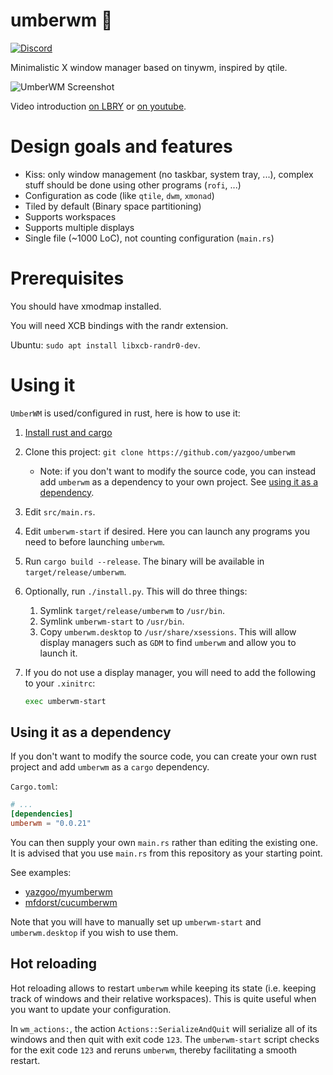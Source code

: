 # umberwm :ram:

[![Discord](https://img.shields.io/badge/discord--blue?logo=discord)](https://discord.gg/F684Y8rYwZ)

Minimalistic X window manager based on tinywm, inspired by qtile.

![UmberWM Screenshot](screenshot.jpg)

Video introduction [on LBRY][lbry] or [on youtube][yt].

# Design goals and features

  - Kiss: only window management (no taskbar, system tray, ...), complex stuff should be done using
    other programs (`rofi`, ...)
  - Configuration as code (like `qtile`, `dwm`, `xmonad`)
  - Tiled by default (Binary space partitioning)
  - Supports workspaces
  - Supports multiple displays
  - Single file (~1000 LoC), not counting configuration (`main.rs`)

# Prerequisites

You should have xmodmap installed.

You will need XCB bindings with the randr extension.

Ubuntu: `sudo apt install libxcb-randr0-dev`.

# Using it

`UmberWM` is used/configured in rust, here is how to use it:

1. [Install rust and cargo][install-rust]
2. Clone this project: `git clone https://github.com/yazgoo/umberwm`
    + Note: if you don't want to modify the source code, you can instead add `umberwm` as a
      dependency to your own project. See [using it as a dependency](#using-it-as-a-dependency).
3. Edit `src/main.rs`.
4. Edit `umberwm-start` if desired. Here you can launch any programs you need to before launching
   `umberwm`.
5. Run `cargo build --release`. The binary will be available in `target/release/umberwm`.
6. Optionally, run `./install.py`. This will do three things:
    1. Symlink `target/release/umberwm` to `/usr/bin`.
    2. Symlink `umberwm-start` to `/usr/bin`.
    3. Copy `umberwm.desktop` to `/usr/share/xsessions`. This will allow display managers such as
       `GDM` to find `umberwm` and allow you to launch it.
7. If you do not use a display manager, you will need to add the following to your `.xinitrc`:

    ```sh
    exec umberwm-start
    ```

## Using it as a dependency

If you don't want to modify the source code, you can create your own rust project and add `umberwm`
as a `cargo` dependency.

`Cargo.toml`:
```toml
# ...
[dependencies]
umberwm = "0.0.21"
```

You can then supply your own `main.rs` rather than editing the existing one. It is advised that you
use `main.rs` from this repository as your starting point.

See examples:
+ [yazgoo/myumberwm]
+ [mfdorst/cucumberwm]

Note that you will have to manually set up `umberwm-start` and `umberwm.desktop` if you wish to use
them.

## Hot reloading

Hot reloading allows to restart `umberwm` while keeping its state (i.e. keeping track of windows and
their relative workspaces).
This is quite useful when you want to update your configuration.

In `wm_actions:`, the action `Actions::SerializeAndQuit` will serialize all of its windows and then
quit with exit code `123`.
The `umberwm-start` script checks for the exit code `123` and reruns `umberwm`, thereby facilitating
a smooth restart.

[lbry]: https://open.lbry.com/@goo:c/umberwm:e?r=FKWhS2Vay3CVr66qMZD98HdsLQ2LN7za
[yt]: https://youtu.be/5XdFNEq69N0
[install-rust]: https://doc.rust-lang.org/cargo/getting-started/installation.html
[yazgoo/myumberwm]: https://github.com/yazgoo/myumberwm
[mfdorst/cucumberwm]: https://github.com/mfdorst/cucumberwm
